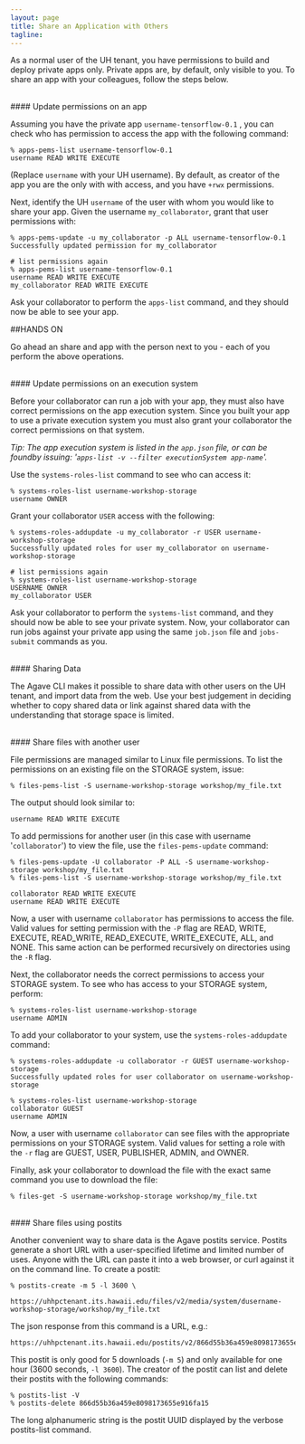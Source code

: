 ```yaml
---
layout: page
title: Share an Application with Others
tagline:
---
```


As a normal user of the UH tenant, you have permissions to build and deploy
private apps only. Private apps are, by default, only visible to you. To share
an app with your colleagues, follow the steps below.


<br>
#### Update permissions on an app

Assuming you have the private app `username-tensorflow-0.1` , you can check who has
permission to access the app with the following command:
```
% apps-pems-list username-tensorflow-0.1
username READ WRITE EXECUTE
```

(Replace `username` with your UH username). By default, as creator of the app
you are the only with with access, and you have `+rwx` permissions.

Next, identify the UH `username` of the user with whom you would like to share
your app. Given the username `my_collaborator`, grant that user permissions with:
```
% apps-pems-update -u my_collaborator -p ALL username-tensorflow-0.1
Successfully updated permission for my_collaborator

# list permissions again
% apps-pems-list username-tensorflow-0.1
username READ WRITE EXECUTE
my_collaborator READ WRITE EXECUTE
```

Ask your collaborator to perform the `apps-list` command, and they should now
be able to see your app.

##HANDS ON

Go ahead an share and app with the person next to you - each of you perform the above operations.


<br>
#### Update permissions on an execution system

Before your collaborator can run a job with your app, they must also have correct permissions on the app execution system. Since you built your app to use a private execution system you must also grant your collaborator the correct permissions on that system.

*Tip: The app execution system is listed in the `app.json` file, or can be foundby issuing: '`apps-list -v --filter executionSystem app-name`'.*

Use the `systems-roles-list` command to see who can access it:
```
% systems-roles-list username-workshop-storage
username OWNER
```

Grant your collaborator `USER` access with the following:
```
% systems-roles-addupdate -u my_collaborator -r USER username-workshop-storage
Successfully updated roles for user my_collaborator on username-workshop-storage

# list permissions again
% systems-roles-list username-workshop-storage
USERNAME OWNER
my_collaborator USER
```

Ask your collaborator to perform the `systems-list` command, and they should now
be able to see your private system. Now, your collaborator can run jobs against
your private app using the same `job.json` file and `jobs-submit` commands as you.

<br>
#### Sharing Data

The Agave CLI makes it possible to share data with other users on the UH
tenant, and import data from the web. Use your best judgement in deciding
whether to copy shared data or link against shared data with the understanding
that storage space is limited.


<br>
#### Share files with another user

File permissions are managed similar to Linux file permissions. To list the
permissions on an existing file on the STORAGE system, issue:
```
% files-pems-list -S username-workshop-storage workshop/my_file.txt
```

The output should look similar to:
```
username READ WRITE EXECUTE
```

To add permissions for another user (in this case with username '`collaborator`')
to view the file, use the `files-pems-update` command:
```
% files-pems-update -U collaborator -P ALL -S username-workshop-storage workshop/my_file.txt
% files-pems-list -S username-workshop-storage workshop/my_file.txt

collaborator READ WRITE EXECUTE
username READ WRITE EXECUTE
```

Now, a user with username `collaborator` has permissions to access the file.
Valid values for setting permission with the `-P` flag are READ, WRITE, EXECUTE,
READ_WRITE, READ_EXECUTE, WRITE_EXECUTE, ALL, and NONE. This same action can be
performed recursively on directories using the `-R` flag.

Next, the collaborator needs the correct permissions to access your STORAGE
system. To see who has access to your STORAGE system, perform:
```
% systems-roles-list username-workshop-storage
username ADMIN
```

To add your collaborator to your system, use the `systems-roles-addupdate` command:
```
% systems-roles-addupdate -u collaborator -r GUEST username-workshop-storage
Successfully updated roles for user collaborator on username-workshop-storage

% systems-roles-list username-workshop-storage
collaborator GUEST
username ADMIN
```

Now, a user with username `collaborator` can see files with the appropriate
permissions on your STORAGE system. Valid values for setting a role with the `-r`
flag are GUEST, USER, PUBLISHER, ADMIN, and OWNER.

Finally, ask your collaborator to download the file with the exact same command
you use to download the file:
```
% files-get -S username-workshop-storage workshop/my_file.txt
```
<br>
#### Share files using postits

Another convenient way to share data is the Agave postits service. Postits
generate a short URL with a user-specified lifetime and limited number of uses.
Anyone with the URL can paste it into a web browser, or curl against it on the
command line. To create a postit:
```
% postits-create -m 5 -l 3600 \
    https://uhhpctenant.its.hawaii.edu/files/v2/media/system/dusername-workshop-storage/workshop/my_file.txt
```

The json response from this command is a URL, e.g.:

```
https://uhhpctenant.its.hawaii.edu/postits/v2/866d55b36a459e8098173655e916fa15
```

This postit is only good for 5 downloads (`-m 5`) and only available for one hour (3600 seconds, `-l 3600`). The creator of the postit can list and delete their postits with the following commands:

```
% postits-list -V
% postits-delete 866d55b36a459e8098173655e916fa15
```

The long alphanumeric string is the postit UUID displayed by the verbose postits-list command.

<br>
